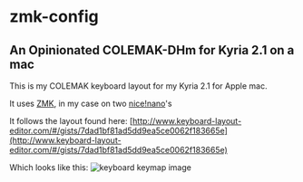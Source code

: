 # zmk-config 

## An Opinionated COLEMAK-DHm for Kyria 2.1 on a mac

This is my COLEMAK keyboard layout for my Kyria 2.1 for Apple mac.

It uses [ZMK](https://zmk.dev/docs/user-setup), in my case on two [nice!nano](https://nicekeyboards.com/nice-nano/)'s

It follows the layout found here:
[http://www.keyboard-layout-editor.com/#/gists/7dad1bf81ad5dd9ea5ce0062f183665e](http://www.keyboard-layout-editor.com/#/gists/7dad1bf81ad5dd9ea5ce0062f183665e)

Which looks like this:
![keyboard keymap image](https://github.com/willsheldon/zmk-config/raw/main/kyria_keymap.png)
